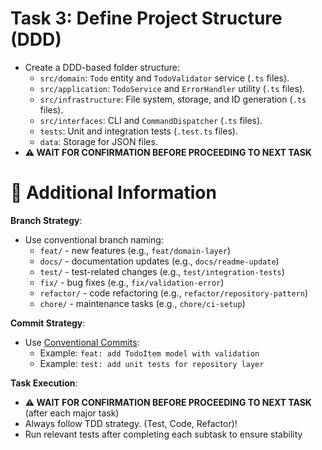 # Task 3: Define Project Structure (DDD)

- Create a DDD-based folder structure:
  - `src/domain`: `Todo` entity and `TodoValidator` service (`.ts` files).
  - `src/application`: `TodoService` and `ErrorHandler` utility (`.ts` files).
  - `src/infrastructure`: File system, storage, and ID generation (`.ts` files).
  - `src/interfaces`: CLI and `CommandDispatcher` (`.ts` files).
  - `tests`: Unit and integration tests (`.test.ts` files).
  - `data`: Storage for JSON files.
- **⚠️ WAIT FOR CONFIRMATION BEFORE PROCEEDING TO NEXT TASK**

# 🔧 Additional Information

**Branch Strategy**:
- Use conventional branch naming:
  - `feat/` - new features (e.g., `feat/domain-layer`)
  - `docs/` - documentation updates (e.g., `docs/readme-update`)
  - `test/` - test-related changes (e.g., `test/integration-tests`)
  - `fix/` - bug fixes (e.g., `fix/validation-error`)
  - `refactor/` - code refactoring (e.g., `refactor/repository-pattern`)
  - `chore/` - maintenance tasks (e.g., `chore/ci-setup`)

**Commit Strategy**:
- Use [Conventional Commits](https://www.conventionalcommits.org/en/v1.0.0/):
  - Example: `feat: add TodoItem model with validation`
  - Example: `test: add unit tests for repository layer`

**Task Execution**:
- **⚠️ WAIT FOR CONFIRMATION BEFORE PROCEEDING TO NEXT TASK** (after each major task)
- Always follow TDD strategy. (Test, Code, Refactor)!
- Run relevant tests after completing each subtask to ensure stability